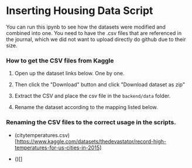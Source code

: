 # Inserting Housing Data Script

You can run this ipynb to see how the datasets were modified and combined into one. You need to have the .csv files that are referenced in the journal, which we did not want to upload directly do github due to their size. 

### How to get the CSV files from Kaggle

1) Open up the dataset links below. One by one.

2) Then click the "Download" button and click "Download dataset as zip"

3) Extract the CSV and place the csv file in the ```backend/data``` folder. 

4) Rename the dataset according to the mapping listed below. 

### Renaming the CSV files to the correct usage in the scripts.

- (citytemperatures.csv)[https://www.kaggle.com/datasets/thedevastator/record-high-temperatures-for-us-cities-in-2015]

- ()[]